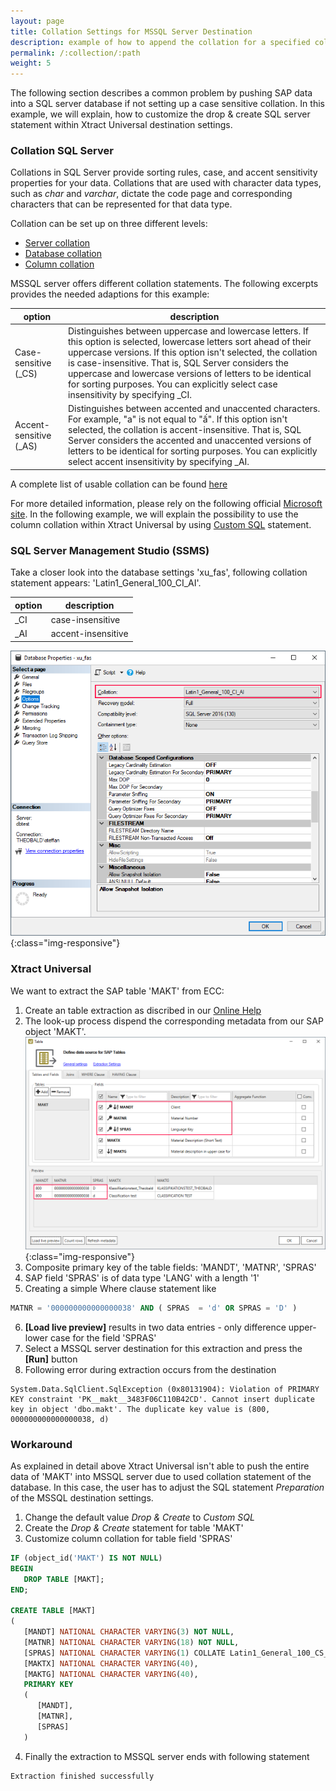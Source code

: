 ```yaml
---
layout: page
title: Collation Settings for MSSQL Server Destination
description: example of how to append the collation for a specified column
permalink: /:collection/:path
weight: 5
---
```


The following section describes a common problem by pushing SAP data into a SQL server database if not setting up a case sensitive collation. In this example, we will explain, how to customize the drop & create SQL server statement within Xtract Universal destination settings.

### Collation SQL Server

Collations in SQL Server provide sorting rules, case, and accent sensitivity properties for your data. Collations that are used with character data types, such as *char* and *varchar*, dictate the code page and corresponding characters that can be represented for that data type. 

Collation can be set up on three different levels:
- [Server collation](https://docs.microsoft.com/en-us/sql/relational-databases/collations/set-or-change-the-server-collation?view=sql-server-ver15)
- [Database collation](https://docs.microsoft.com/en-us/sql/relational-databases/collations/set-or-change-the-database-collation?view=sql-server-ver15)
- [Column collation](https://docs.microsoft.com/en-us/sql/relational-databases/collations/set-or-change-the-column-collation?view=sql-server-ver15)

MSSQL server offers different collation statements. The following excerpts provides the needed adaptions for this example:

**option** | **description**
------------ | -------------
Case-sensitive (_CS) | Distinguishes between uppercase and lowercase letters. If this option is selected, lowercase letters sort ahead of their uppercase versions. If this option isn't selected, the collation is case-insensitive. That is, SQL Server considers the uppercase and lowercase versions of letters to be identical for sorting purposes. You can explicitly select case insensitivity by specifying _CI.
Accent-sensitive (_AS) | Distinguishes between accented and unaccented characters. For example, "a" is not equal to "ấ". If this option isn't selected, the collation is accent-insensitive. That is, SQL Server considers the accented and unaccented versions of letters to be identical for sorting purposes. You can explicitly select accent insensitivity by specifying _AI.

A complete list of usable collation can be found [here](https://docs.microsoft.com/en-us/sql/relational-databases/collations/collation-and-unicode-support?redirectedfrom=MSDN&view=sql-server-ver15#Collation_Defn)

For more detailed information, please rely on the following official [Microsoft site](https://docs.microsoft.com/en-us/sql/relational-databases/collations/collation-and-unicode-support?redirectedfrom=MSDN&view=sql-server-ver15). 
In the following example, we will explain the possibility to use the column collation within Xtract Universal by using [Custom SQL](https://help.theobald-software.com/en/xtract-universal/xu-destinations/microsoft-sql-server/sql-server-custom-sql) statement.

### SQL Server Management Studio (SSMS)

Take a closer look into the database settings 'xu_fas', following collation statement appears: 'Latin1_General_100_CI_AI'. 

**option** | **description**
------------ | -------------
_CI | case-insensitive
_AI | accent-insensitive

![default_collation_statement](/img/contents/collation_example_CI_AI_xu_fas_DB.png){:class="img-responsive"}

### Xtract Universal

We want to extract the SAP table 'MAKT' from ECC:

1. Create an table extraction as discribed in our [Online Help](https://help.theobald-software.com/en/xtract-universal/table)
2. The look-up process dispend the corresponding metadata from our SAP object 'MAKT'. 
![default_collation_statement](/img/contents/makt_metadata.png){:class="img-responsive"}
3. Composite primary key of the table fields: 'MANDT', 'MATNR', 'SPRAS'
4. SAP field 'SPRAS' is of data type 'LANG' with a length '1'
5. Creating a simple Where clause statement like 
```sql
MATNR = '000000000000000038' AND ( SPRAS  = 'd' OR SPRAS = 'D' )
```
6. **[Load live preview]** results in two data entries - only difference upper- lower case for the field 'SPRAS'
7. Select a MSSQL server destination for this extraction and press the **[Run]** button
8. Following error during extraction occurs from the destination
```
System.Data.SqlClient.SqlException (0x80131904): Violation of PRIMARY KEY constraint 'PK__makt__3483F06C110B42CD'. Cannot insert duplicate key in object 'dbo.makt'. The duplicate key value is (800, 000000000000000038, d)
```

### Workaround

As explained in detail above Xtract Universal isn't able to push the entire data of 'MAKT' into MSSQL server due to used collation statement of the database. In this case, the user has to adjust the SQL statement *Preparation* of the MSSQL destination settings.

1. Change the default value *Drop & Create* to *Custom SQL*
2. Create the *Drop & Create* statement for table 'MAKT'
3. Customize column collation for table field 'SPRAS'
```sql
IF (object_id('MAKT') IS NOT NULL)
BEGIN
   DROP TABLE [MAKT];
END;

CREATE TABLE [MAKT]  
(
   [MANDT] NATIONAL CHARACTER VARYING(3) NOT NULL,
   [MATNR] NATIONAL CHARACTER VARYING(18) NOT NULL,
   [SPRAS] NATIONAL CHARACTER VARYING(1) COLLATE Latin1_General_100_CS_AS NOT NULL,
   [MAKTX] NATIONAL CHARACTER VARYING(40),
   [MAKTG] NATIONAL CHARACTER VARYING(40),
   PRIMARY KEY
   (
      [MANDT], 
      [MATNR], 
      [SPRAS]
   )
```
4. Finally the extraction to MSSQL server ends with following statement

```
Extraction finished successfully
```


